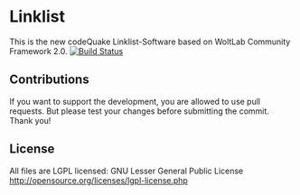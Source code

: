 Linklist
================

This is the new codeQuake Linklist-Software based on WoltLab Community Framework 2.0.
[![Build Status](https://travis-ci.org/codeQuake/LinkList_v2.svg?branch=master)](https://travis-ci.org/codeQuake/LinkList_v2)


Contributions
----------------
If you want to support the development, you are allowed to use pull requests. But please test your changes before submitting the commit. Thank you!


License
----------------
All files are LGPL licensed:
GNU Lesser General Public License <http://opensource.org/licenses/lgpl-license.php>
